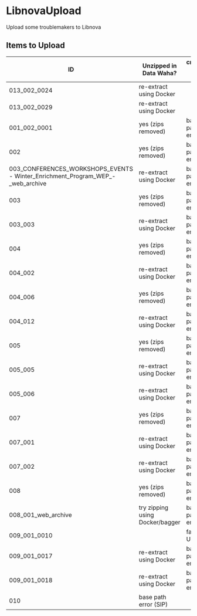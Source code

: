 # LibnovaUpload

Upload some troublemakers to Libnova

## Items to Upload

| ID | Unzipped in Data Waha? | created new SIP? | December 2024 Priority |
| -- | ---------------- | -------------------------- | ---------------------- |
| 013_002_0024 | re-extract using Docker| | High |
| 013_002_0029 | re-extract using Docker| | High |
| 001_002_0001 | yes (zips removed) | base path error | Medium |
| 002	|	yes (zips removed) | base path error | Medium |
| 003_CONFERENCES_WORKSHOPS_EVENTS - Winter_Enrichment_Program_WEP_-_web_archive | re-extract using Docker | base path error | Medium |
| 003 | yes (zips removed) | base path error | Medium |
| 003_003 | re-extract using Docker| base path error| Medium |
| 004 | yes (zips removed) | base path error | Medium |
| 004_002 | re-extract using Docker | base path error | Medium |
| 004_006 | yes (zips removed) | base path error | Medium |
| 004_012 | re-extract using Docker | base path error | Medium |
| 005 | yes (zips removed) | base path error| Medium | 
| 005_005 | re-extract using Docker | base path error| Medium |
| 005_006 | re-extract using Docker	| base path error| Medium |
| 007 | yes (zips removed) | base path error| Medium |
| 007_001 | re-extract using Docker | base path error| Medium |
| 007_002 | re-extract using Docker | base path error | Medium |
| 008 | yes (zips removed) | base path error | Medium |
| 008_001_web_archive | try zipping using Docker/bagger	| base path error | Medium |
| 009_001_0010 | | failed Upload | 	Medium |
| 009_001_0017 | re-extract using Docker | base path error | Medium |
| 009_001_0018 | re-extract using Docker | base path error | Medium |
| 010 | base path error (SIP) | | Medium | 
